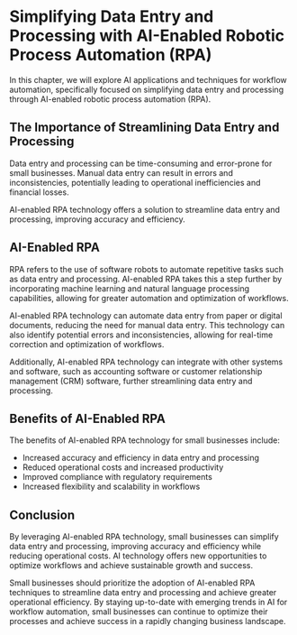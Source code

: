 Simplifying Data Entry and Processing with AI-Enabled Robotic Process Automation (RPA)
=========================================================================================================================================================

In this chapter, we will explore AI applications and techniques for workflow automation, specifically focused on simplifying data entry and processing through AI-enabled robotic process automation (RPA).

The Importance of Streamlining Data Entry and Processing
--------------------------------------------------------

Data entry and processing can be time-consuming and error-prone for small businesses. Manual data entry can result in errors and inconsistencies, potentially leading to operational inefficiencies and financial losses.

AI-enabled RPA technology offers a solution to streamline data entry and processing, improving accuracy and efficiency.

AI-Enabled RPA
--------------

RPA refers to the use of software robots to automate repetitive tasks such as data entry and processing. AI-enabled RPA takes this a step further by incorporating machine learning and natural language processing capabilities, allowing for greater automation and optimization of workflows.

AI-enabled RPA technology can automate data entry from paper or digital documents, reducing the need for manual data entry. This technology can also identify potential errors and inconsistencies, allowing for real-time correction and optimization of workflows.

Additionally, AI-enabled RPA technology can integrate with other systems and software, such as accounting software or customer relationship management (CRM) software, further streamlining data entry and processing.

Benefits of AI-Enabled RPA
--------------------------

The benefits of AI-enabled RPA technology for small businesses include:

* Increased accuracy and efficiency in data entry and processing
* Reduced operational costs and increased productivity
* Improved compliance with regulatory requirements
* Increased flexibility and scalability in workflows

Conclusion
----------

By leveraging AI-enabled RPA technology, small businesses can simplify data entry and processing, improving accuracy and efficiency while reducing operational costs. AI technology offers new opportunities to optimize workflows and achieve sustainable growth and success.

Small businesses should prioritize the adoption of AI-enabled RPA techniques to streamline data entry and processing and achieve greater operational efficiency. By staying up-to-date with emerging trends in AI for workflow automation, small businesses can continue to optimize their processes and achieve success in a rapidly changing business landscape.
